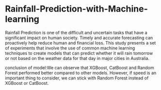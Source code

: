 # Rainfall-Prediction-with-Machine-learning
Rainfall Prediction is one of the difficult and uncertain tasks that have a significant impact on human society. Timely and accurate forecasting can proactively help reduce human and financial loss. This study presents a set of experiments that involve the use of common machine learning techniques to create models that can predict whether it will rain tomorrow or not based on the weather data for that day in major cities in Australia.



conclusion of model:We can observe that XGBoost, CatBoost and Random Forest performed better compared to other models. However, if speed is an important thing to consider, we can stick with Random Forest instead of XGBoost or CatBoost.

